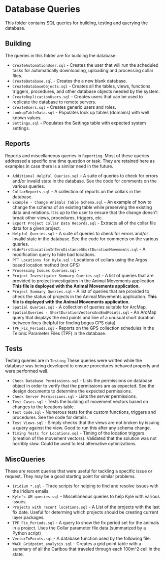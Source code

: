 
# Database Queries

This folder contains SQL queries for building, testing and querying the
database.

## Building

The queries in this folder are for building the database:

* `CreateAutomationUser.sql` -  Creates the user that will run the scheduled
  tasks for automatically downloading, uploading and processing collar files.
* `CreateDatabase.sql` - Creates the a new blank database.
* `CreateDatabaseObjects.sql` - Creates all the tables, views, functions,
  triggers, procedures, and other database objects needed by the system.
* `CreateReplicationUsers.sql` - Creates users that can be used to replicate
  the database to remote servers.
* `CreateUsers.sql` - Creates generic users and roles.
* `LookupTableData.sql` - Populates look up tables (domains) with well known
  values.
* `Settings.sql` - Populates the Settings table with expected system settings.

## Reports

Reports and miscellaneous queries in `Reporting`.
Most of these queries addressed a specific one time question or task.  They
are retained here as examples in case there is a similar need in the future.

* `Additional Helpful Queries.sql` - A suite of queries to check for errors
  and/or invalid state in the database.  See the code for comments on the
  various queries.
* `CollarReports.sql` - A collection of reports on the collars in the
  database.
* `Example - Change Animals Table Schema.sql` - An example of how to change
  the schema of an existing table while preserving the existing data and
  relations. It is up to the user to ensure that the change doesn't break
  other views, procedures, triggers, etc.
* `Export Project Collar Data Records.sql` - Extracts all of the collar file
  data for a given project.
* `Helpful Queries.sql` - A suite of queries to check for errors and/or
  invalid state in the database.  See the code for comments on the various
  queries.
* `HideFirstLocationInZeroDistanceShortDurationMovements.sql` - A modification
  query to hide bad locations.
* `PTT Locations for Kyle.sql` - Locations of collars using the Argos
  based location method (not GPS)
* `Processing Issues Queries.sql` -
* `Project Investigator Summary Queries.sql` - A list of queries that are
  provided to project investigators in the Animal Movements application.
  **This file is deployed with the Animal Movements application.**
* `Project Summary Queries.sql` - A list of queries that are provided to check
  the status of projects in the Animal Movements application.
  **This file is deployed with the Animal Movements application.**
* `Spatial Queries.sql` - A collection of queries suitable for ArcMap.
* `SpatialQueries - ShortDurationVectorsAndEndPoints.sql` - An ArcMap
  query that displays the end points and line of a unusual short duration
  between fixes (helpful for finding bogus GPS data)
* `TPF_Fix_Periods.sql` - Reports on the GPS collection schedules in the
  Telonic Parameter Files (TPF) in the database.

## Tests

Testing queries are in `Testing`
These queries were written while the database was being developed to ensure
procedures behaved properly and were performed well.

* `Check Database Permissions.sql` - Lists the permissions on database object
  in order to verify that the permissions are as expected. See the design
  documents to determine the expected permissions.
* `Check Server Permissions.sql` - Lists the server permissions.
* `Test Cases.sql` - Tests the building of movement vectors based on changes
  to the locations table.
* `Test Code.sql` - Numerous tests for the custom functions, triggers and
  procedures.  See the code for details.
* `Test Views.sql` - Simply checks that the views are not broken by issuing
  a query against the view.  Good to run this after any schema change.
* `Timing Tests for Locations.sql` - Timing of the location triggers
  (creation of the movement vectors).  Validated that the solution was not
  horribly slow. Could be used to test alternative optimizations.

## MiscQueries

These are recent queries that were useful for tackling a specific issue or
request.  They may be a good starting point for similar problems.

* `Iridium *.sql` -
  Three scripts for helping to find and resolve issues with the Iridium
  emails.
* `Kyle's AM queries.sql` -
  Miscellaneous queries to help Kyle with various issues.
* `Projects with recent locations.sql` -
  A List of the projects with the last fix date.  Useful for determing
  which projects should be creating current layer packages.
* `TPF_Fix_Periods.sql` -
  A query to show the fix period set for the animals in a project.  Uses the
  Collar parameter file data (summarized by a Python script)
* `VectorToPoints.sql` -
  A database function used by the following file.
* `WACH_Gridpoint_analysis.sql` -
  Creates a grid point table with a summary of all the Caribou that traveled
  through each 100m^2 cell in the state.
